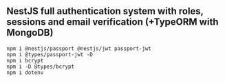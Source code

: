 ## NestJS full authentication system with roles, sessions and email verification (+TypeORM with MongoDB)

```
npm i @nestjs/passport @nestjs/jwt passport-jwt
npm i @types/passport-jwt -D
npm i bcrypt
npm i -D @types/bcrypt
npm i dotenv
```
